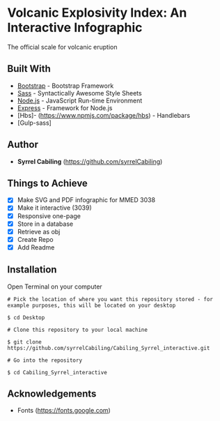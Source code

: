 # Volcanic Explosivity Index: An Interactive Infographic
The official scale for volcanic eruption
## Built With
* [Bootstrap](https://getbootstrap.com) - Bootstrap Framework
* [Sass](https://sass-lang.com "Sass") - Syntactically Awesome Style Sheets
* [Node.js](https://nodejs.org/en/ "Node") - JavaScript Run-time Environment
* [Express](https://expressjs.com "Express") - Framework for Node.js
* [Hbs]- (https://www.npmjs.com/package/hbs) - Handlebars
* [Gulp-sass] 

## Author
* **Syrrel Cabiling** (https://github.com/syrrelCabiling)
## Things to Achieve
- [x] Make SVG and PDF infographic for MMED 3038
- [x] Make it interactive (3039)
- [x] Responsive one-page
- [x] Store in a database
- [x] Retrieve as obj
- [x] Create Repo
- [x] Add Readme

## Installation
Open Terminal on your computer
```
# Pick the location of where you want this repository stored - for example purposes, this will be located on your desktop

$ cd Desktop

# Clone this repository to your local machine

$ git clone https://github.com/syrrelCabiling/Cabiling_Syrrel_interactive.git

# Go into the repository

$ cd Cabiling_Syrrel_interactive
```
## Acknowledgements
* Fonts (https://fonts.google.com)


